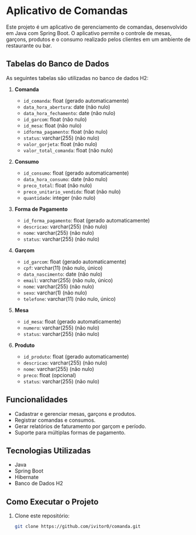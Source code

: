 # Aplicativo de Comandas

Este projeto é um aplicativo de gerenciamento de comandas, desenvolvido em Java com Spring Boot. O aplicativo permite o controle de mesas, garçons, produtos e o consumo realizado pelos clientes em um ambiente de restaurante ou bar.

## Tabelas do Banco de Dados

As seguintes tabelas são utilizadas no banco de dados H2:

1. **Comanda**
    - `id_comanda`: float (gerado automaticamente)
    - `data_hora_abertura`: date (não nulo)
    - `data_hora_fechamento`: date (não nulo)
    - `id_garcom`: float (não nulo)
    - `id_mesa`: float (não nulo)
    - `idforma_pagamento`: float (não nulo)
    - `status`: varchar(255) (não nulo)
    - `valor_gorjeta`: float (não nulo)
    - `valor_total_comanda`: float (não nulo)

2. **Consumo**
    - `id_consumo`: float (gerado automaticamente)
    - `data_hora_consumo`: date (não nulo)
    - `preco_total`: float (não nulo)
    - `preco_unitario_vendido`: float (não nulo)
    - `quantidade`: integer (não nulo)

3. **Forma de Pagamento**
    - `id_forma_pagamento`: float (gerado automaticamente)
    - `descricao`: varchar(255) (não nulo)
    - `nome`: varchar(255) (não nulo)
    - `status`: varchar(255) (não nulo)

4. **Garçom**
    - `id_garcom`: float (gerado automaticamente)
    - `cpf`: varchar(11) (não nulo, único)
    - `data_nascimento`: date (não nulo)
    - `email`: varchar(255) (não nulo, único)
    - `nome`: varchar(255) (não nulo)
    - `sexo`: varchar(1) (não nulo)
    - `telefone`: varchar(11) (não nulo, único)

5. **Mesa**
    - `id_mesa`: float (gerado automaticamente)
    - `numero`: varchar(255) (não nulo)
    - `status`: varchar(255) (não nulo)

6. **Produto**
    - `id_produto`: float (gerado automaticamente)
    - `descricao`: varchar(255) (não nulo)
    - `nome`: varchar(255) (não nulo)
    - `preco`: float (opcional)
    - `status`: varchar(255) (não nulo)

## Funcionalidades

- Cadastrar e gerenciar mesas, garçons e produtos.
- Registrar comandas e consumos.
- Gerar relatórios de faturamento por garçom e período.
- Suporte para múltiplas formas de pagamento.

## Tecnologias Utilizadas

- Java
- Spring Boot
- Hibernate
- Banco de Dados H2

## Como Executar o Projeto

1. Clone este repositório:
   ```bash
   git clone https://github.com/ivitor0/comanda.git
